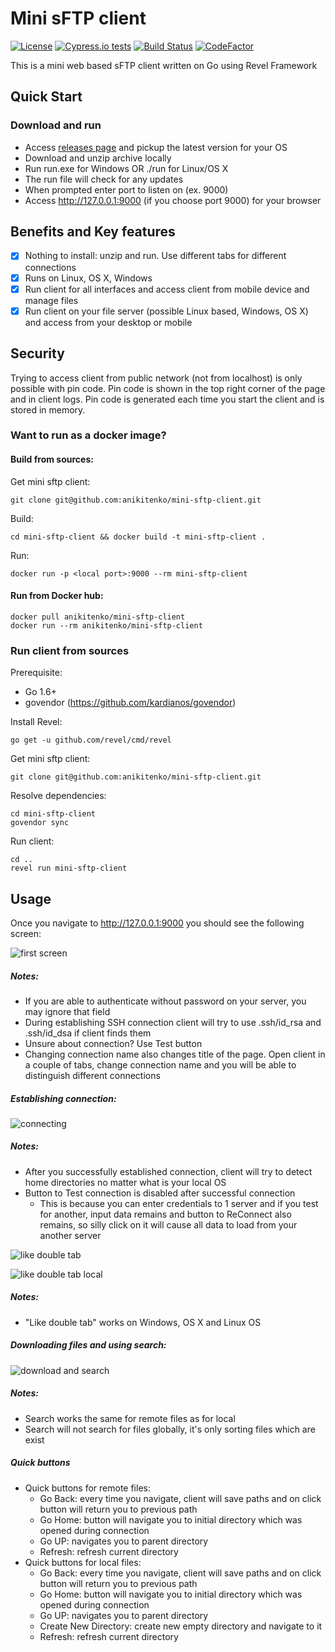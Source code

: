 # Mini sFTP client

[![License](https://img.shields.io/badge/license-MIT-blue.svg)](LICENSE)
[![Cypress.io tests](https://img.shields.io/badge/cypress.io-tests-green.svg?style=flat-square)](https://cypress.io)
[![Build Status](https://travis-ci.org/anikitenko/mini-sftp-client.svg?branch=staging)](https://travis-ci.org/anikitenko/mini-sftp-client)
[![CodeFactor](https://www.codefactor.io/repository/github/anikitenko/mini-sftp-client/badge)](https://www.codefactor.io/repository/github/anikitenko/mini-sftp-client)

This is a mini web based sFTP client written on Go using Revel Framework

## Quick Start

### Download and run

* Access [releases page](https://github.com/anikitenko/mini-sftp-client/releases)
and pickup the latest version for your OS
* Download and unzip archive locally
* Run run.exe for Windows OR ./run for Linux/OS X
* The run file will check for any updates
* When prompted enter port to listen on (ex. 9000)
* Access http://127.0.0.1:9000 (if you choose port 9000) for your browser

## Benefits and Key features
- [x] Nothing to install: unzip and run. Use different tabs for different connections
- [x] Runs on Linux, OS X, Windows
- [x] Run client for all interfaces and access client from mobile device and manage files
- [x] Run client on your file server (possible Linux based, Windows, OS X) and access from your desktop or mobile

## Security
Trying to access client from public network (not from localhost) is only possible with pin code. Pin code is shown in the top right corner of the page and in client logs. Pin code is generated each time you start the client and is stored in memory.

### Want to run as a docker image?
#### Build from sources:

Get mini sftp client:

    git clone git@github.com:anikitenko/mini-sftp-client.git
    
Build:

    cd mini-sftp-client && docker build -t mini-sftp-client .
    
Run:

    docker run -p <local port>:9000 --rm mini-sftp-client
    
#### Run from Docker hub:

    docker pull anikitenko/mini-sftp-client
    docker run --rm anikitenko/mini-sftp-client

### Run client from sources

Prerequisite:

* Go 1.6+
* govendor (https://github.com/kardianos/govendor)

Install Revel:

    go get -u github.com/revel/cmd/revel

Get mini sftp client:

    git clone git@github.com:anikitenko/mini-sftp-client.git
    
Resolve dependencies:

    cd mini-sftp-client
    govendor sync
    
Run client:

    cd ..
    revel run mini-sftp-client
    
## Usage

Once you navigate to http://127.0.0.1:9000 you should see the following screen:

![first screen](https://github.com/anikitenko/mini-sftp-client/blob/master/doc-images/first-screen.png)

##### Notes:
* If you are able to authenticate without password on your server, you may ignore that field
* During establishing SSH connection client will try to use .ssh/id_rsa and .ssh/id_dsa if client finds them
* Unsure about connection? Use Test button
* Changing connection name also changes title of the page. 
Open client in a couple of tabs, change connection name and 
you will be able to distinguish different connections

##### Establishing connection:

![connecting](https://github.com/anikitenko/mini-sftp-client/blob/master/doc-images/connecting.png)

##### Notes:
* After you successfully established connection, client will try to detect home directories no matter what is your local OS
* Button to Test connection is disabled after successful connection
    * This is because you can enter credentials to 1 server and if you test 
    for another, input data remains and button to ReConnect also remains,
     so silly click on it will cause all data to load from your another server
    
![like double tab](https://github.com/anikitenko/mini-sftp-client/blob/master/doc-images/like-double-tab.gif)


![like double tab local](https://github.com/anikitenko/mini-sftp-client/blob/master/doc-images/like-double-tab-local.gif)

##### Notes:
* "Like double tab" works on Windows, OS X and Linux OS

##### Downloading files and using search:

![download and search](https://github.com/anikitenko/mini-sftp-client/blob/master/doc-images/download-search.gif)

##### Notes:
* Search works the same for remote files as for local
* Search will not search for files globally, it's only sorting files which are exist

##### Quick buttons
* Quick buttons for remote files:
    * Go Back: every time you navigate, client will save paths and on click button will return you to previous path
    * Go Home: button will navigate you to initial directory which was opened during connection
    * Go UP: navigates you to parent directory
    * Refresh: refresh current directory
* Quick buttons for local files:
    * Go Back: every time you navigate, client will save paths and on click button will return you to previous path
    * Go Home: button will navigate you to initial directory which was opened during connection
    * Go UP: navigates you to parent directory
    * Create New Directory: create new empty directory and navigate to it
    * Refresh: refresh current directory
